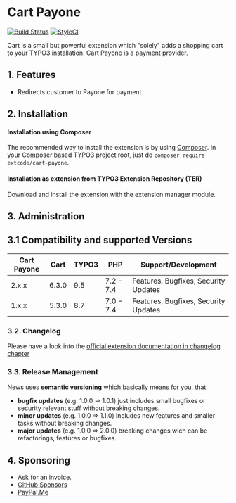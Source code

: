 # Cart Payone

[![Build Status](https://travis-ci.org/extcode/cart_payone.svg?branch=1.x)](https://travis-ci.org/extcode/cart_payone)
[![StyleCI](https://github.styleci.io/repos/75558792/shield?branch=1.x)](https://github.styleci.io/repos/75558792)

Cart is a small but powerful extension which "solely" adds a shopping cart to your TYPO3 installation.
Cart Payone is a payment provider.

## 1. Features

- Redirects customer to Payone for payment.

## 2. Installation

#### Installation using Composer

The recommended way to install the extension is by using [Composer][2]. In your Composer based TYPO3 project root, just do `composer require extcode/cart-payone`. 

#### Installation as extension from TYPO3 Extension Repository (TER)

Download and install the extension with the extension manager module.

## 3. Administration

## 3.1 Compatibility and supported Versions

| Cart Payone   | Cart       | TYPO3      | PHP       | Support/Development                     |
| ------------- | ---------- | ---------- | ----------|---------------------------------------- |
| 2.x.x         | 6.3.0      | 9.5        | 7.2 - 7.4 | Features, Bugfixes, Security Updates    |
| 1.x.x         | 5.3.0      | 8.7        | 7.0 - 7.4 | Features, Bugfixes, Security Updates    |

### 3.2. Changelog

Please have a look into the [official extension documentation in changelog chapter](https://docs.typo3.org/typo3cms/extensions/cart_payone/Misc/Changelog/Index.html)

### 3.3. Release Management

News uses **semantic versioning** which basically means for you, that
- **bugfix updates** (e.g. 1.0.0 => 1.0.1) just includes small bugfixes or security relevant stuff without breaking changes.
- **minor updates** (e.g. 1.0.0 => 1.1.0) includes new features and smaller tasks without breaking changes.
- **major updates** (e.g. 1.0.0 => 2.0.0) breaking changes wich can be refactorings, features or bugfixes.

## 4. Sponsoring

*  Ask for an invoice.
*  [GitHub Sponsors](https://github.com/sponsors/extcode)
*  [PayPal.Me](https://paypal.me/extcart)

[1]: https://docs.typo3.org/typo3cms/extensions/cart_events/
[2]: https://getcomposer.org/
